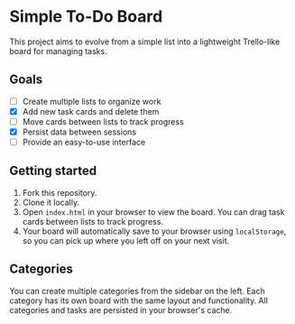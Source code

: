 # Simple To-Do Board

This project aims to evolve from a simple list into a lightweight Trello-like board for managing tasks.

## Goals

- [ ] Create multiple lists to organize work
- [x] Add new task cards and delete them
- [ ] Move cards between lists to track progress
- [x] Persist data between sessions
- [ ] Provide an easy-to-use interface

## Getting started

1. Fork this repository.
2. Clone it locally.
3. Open `index.html` in your browser to view the board. You can drag task cards between lists to track progress.
4. Your board will automatically save to your browser using `localStorage`, so you can pick up where you left off on your next visit.

## Categories

You can create multiple categories from the sidebar on the left. Each category has its own board with the same layout and functionality. All categories and tasks are persisted in your browser's cache.


